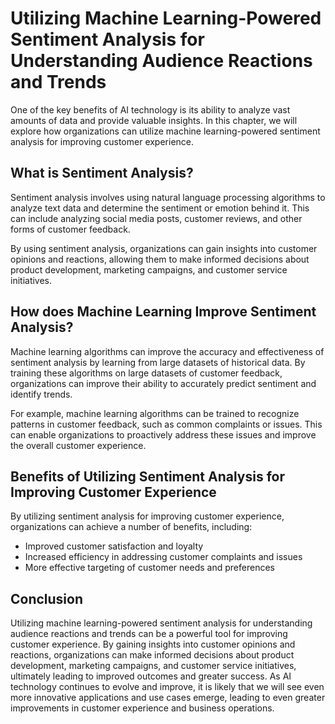 Utilizing Machine Learning-Powered Sentiment Analysis for Understanding Audience Reactions and Trends
=======================================================================================================================================================

One of the key benefits of AI technology is its ability to analyze vast amounts of data and provide valuable insights. In this chapter, we will explore how organizations can utilize machine learning-powered sentiment analysis for improving customer experience.

What is Sentiment Analysis?
---------------------------

Sentiment analysis involves using natural language processing algorithms to analyze text data and determine the sentiment or emotion behind it. This can include analyzing social media posts, customer reviews, and other forms of customer feedback.

By using sentiment analysis, organizations can gain insights into customer opinions and reactions, allowing them to make informed decisions about product development, marketing campaigns, and customer service initiatives.

How does Machine Learning Improve Sentiment Analysis?
-----------------------------------------------------

Machine learning algorithms can improve the accuracy and effectiveness of sentiment analysis by learning from large datasets of historical data. By training these algorithms on large datasets of customer feedback, organizations can improve their ability to accurately predict sentiment and identify trends.

For example, machine learning algorithms can be trained to recognize patterns in customer feedback, such as common complaints or issues. This can enable organizations to proactively address these issues and improve the overall customer experience.

Benefits of Utilizing Sentiment Analysis for Improving Customer Experience
--------------------------------------------------------------------------

By utilizing sentiment analysis for improving customer experience, organizations can achieve a number of benefits, including:

* Improved customer satisfaction and loyalty
* Increased efficiency in addressing customer complaints and issues
* More effective targeting of customer needs and preferences

Conclusion
----------

Utilizing machine learning-powered sentiment analysis for understanding audience reactions and trends can be a powerful tool for improving customer experience. By gaining insights into customer opinions and reactions, organizations can make informed decisions about product development, marketing campaigns, and customer service initiatives, ultimately leading to improved outcomes and greater success. As AI technology continues to evolve and improve, it is likely that we will see even more innovative applications and use cases emerge, leading to even greater improvements in customer experience and business operations.
